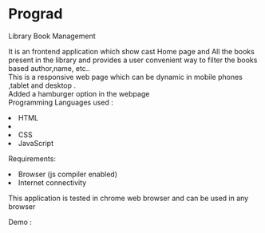 # Prograd

Library Book Management 

It is an frontend application which show cast Home page and All the books present in the library and provides a user convenient way to filter the books based author,name, etc..
</br>
This is a responsive web page which can be dynamic in mobile phones ,tablet and desktop .
</br>
Added a hamburger option in the webpage
</br>
Programming Languages used :
<li>HTML<li>
<li>CSS</li>
<li>JavaScript</li>

Requirements: 
<li>Browser (js compiler enabled) </li>
<li>Internet connectivity</li>

This application is tested in chrome web browser and can be used in any browser

Demo : 
